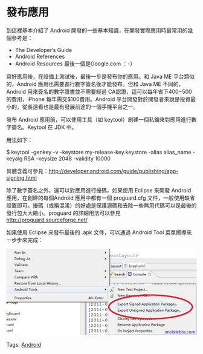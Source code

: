 # 發布應用

到這裡基本介紹了 Android 開發的一些基本知識，在開發實際應用時最常用的幾個參考是：

- The Developer’s Guide
- Android References
- Android Resources
最後一個是Google.com ：-）

寫好應用後，在設備上測試後，最後一步是發布你的應用。和 Java ME 平台類似的，Android 應用也需要進行數字簽名後才能發布。但和 Java ME 不同的，Android 用來簽名的數字證書並不需要經過 CA認證，這可以每年省下$400-$500的費用，iPhone 每年需交$100費用。Android 平台開發對於開發者來說是投資最小的，從長遠看也是最有發展前途的一個手機平台之一。

發布 Android 應用前，可以使用工具（如 keytool）創建一個私鑰來對應用進行數字簽名。Keytool 在 JDK 中。

用法如下：

$ keytool -genkey -v -keystore my-release-key.keystore
-alias alias_name -keyalg RSA -keysize 2048 -validity 10000

具體含義可參見：http://developer.android.com/guide/publishing/app-signing.html

除了數字簽名之外，還可以對應用進行擾碼，如果使用 Eclipse 來開發 Android 應用，在創建的每個Android 應用中都有一個 proguard.cfg 文件，一般使用缺省設置即可。擾碼（或稱混淆）的好處是保護源碼和去除一些無用代碼可以是最後的發行包大大縮小。proguard 的詳細用法可以參見 http://proguard.sourceforge.net/

如果使用 Eclipse 來發布最後的 .apk 文件，可以通過 Android Tool 菜單嚮導來一步步來完成：

![](images/36.png)

Tags: [Android](http://www.imobilebbs.com/wordpress/archives/tag/android)
